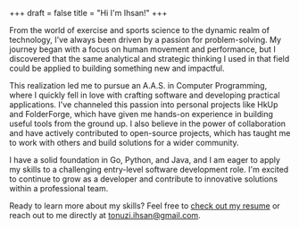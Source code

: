 +++
draft = false
title = "Hi I'm Ihsan!"
+++

From the world of exercise and sports science to the dynamic realm of technology, I've always been driven by a passion for problem-solving. My journey began with a focus on human movement and performance, but I discovered that the same analytical and strategic thinking I used in that field could be applied to building something new and impactful.

This realization led me to pursue an A.A.S. in Computer Programming, where I quickly fell in love with crafting software and developing practical applications. I've channeled this passion into personal projects like HkUp and FolderForge, which have given me hands-on experience in building useful tools from the ground up. I also believe in the power of collaboration and have actively contributed to open-source projects, which has taught me to work with others and build solutions for a wider community.

I have a solid foundation in Go, Python, and Java, and I am eager to apply my skills to a challenging entry-level software development role. I'm excited to continue to grow as a developer and contribute to innovative solutions within a professional team.

Ready to learn more about my skills? Feel free to [check out my resume](https://drive.proton.me/urls/6CE1K2CE9M#y4yAaGhnAuTi) or reach out to me directly at tonuzi.ihsan@gmail.com.
